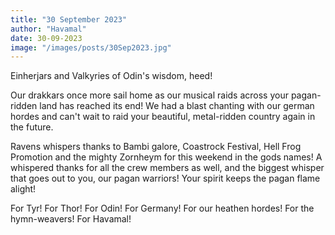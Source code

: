 ```yaml
---
title: "30 September 2023"
author: "Havamal"
date: 30-09-2023
image: "/images/posts/30Sep2023.jpg"
---
```


Einherjars and Valkyries of Odin's wisdom, heed!

Our drakkars once more sail home as our musical raids across your pagan-ridden land has reached its end!
We had a blast chanting with our german hordes and can't wait to raid your beautiful, metal-ridden country again in the future.

Ravens whispers thanks to Bambi galore, Coastrock Festival, Hell Frog Promotion and the mighty Zornheym for this weekend in the gods names!
A whispered thanks for all the crew members as well, and the biggest whisper that goes out to you, our pagan warriors! Your spirit keeps the pagan flame alight!

For Tyr! For Thor! For Odin! For Germany! For our heathen hordes! For the hymn-weavers! For Havamal!